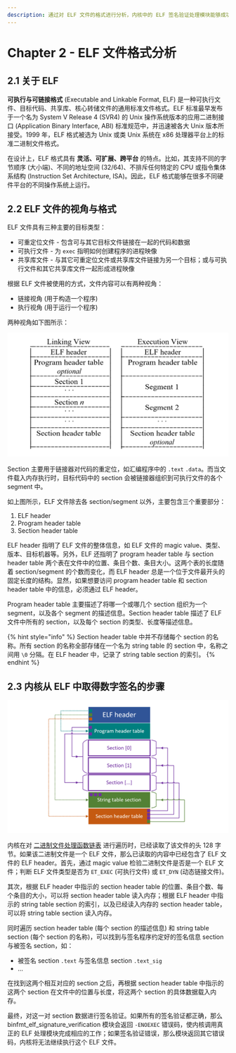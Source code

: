 ```yaml
---
description: 通过对 ELF 文件的格式进行分析，内核中的 ELF 签名验证处理模块能够成功取得签名程序附在 ELF 文件中的数字签名，从而能够进一步进行签名验证。
---
```


# Chapter 2 - ELF 文件格式分析

## 2.1 关于 ELF

**可执行与可链接格式** \(Executable and Linkable Format, ELF\) 是一种可执行文件、目标代码、共享库、核心转储文件的通用标准文件格式。ELF 标准最早发布于一个名为 System V Release 4 \(SVR4\) 的 Unix 操作系统版本的应用二进制接口 \(Application Binary Interface, ABI\) 标准规范中，并迅速被各大 Unix 版本所接受。1999 年，ELF 格式被选为 Unix 或类 Unix 系统在 x86 处理器平台上的标准二进制文件格式。

在设计上，ELF 格式具有 **灵活、可扩展、跨平台** 的特点。比如，其支持不同的字节顺序 \(大小端\)、不同的地址空间 \(32/64\)、不排斥任何特定的 CPU 或指令集体系结构 \(Instruction Set Architecture, ISA\)。因此，ELF 格式能够在很多不同硬件平台的不同操作系统上运行。

## 2.2 ELF 文件的视角与格式

ELF 文件具有三种主要的目标类型：

* 可重定位文件 - 包含可与其它目标文件链接在一起的代码和数据
* 可执行文件 - 为 `exec` 指明如何创建程序的进程映像
* 共享库文件 - 与其它可重定位文件或共享库文件链接为另一个目标；或与可执行文件和其它共享库文件一起形成进程映像

根据 ELF 文件被使用的方式，文件内容可以有两种视角：

* 链接视角 \(用于构造一个程序\)
* 执行视角 \(用于运行一个程序\)

两种视角如下图所示：

![ELF &#x89C6;&#x89D2;](../.gitbook/assets/elf-view.png)

Section 主要用于链接器对代码的重定位，如汇编程序中的 `.text` `.data`。而当文件载入内存执行时，目标代码中的 section 会被链接器组织到可执行文件的各个 segment 中。

如上图所示，ELF 文件除去各 section/segment 以外，主要包含三个重要部分：

1. ELF header
2. Program header table
3. Section header table

ELF header 指明了 ELF 文件的整体信息，如 ELF 文件的 magic value、类型、版本、目标机器等。另外，ELF 还指明了 program header table 与 section header table 两个表在文件中的位置、条目个数、条目大小。这两个表的长度随着 section/segment 的个数而变化，而 ELF header 总是一个位于文件最开头的固定长度的结构。显然，如果想要访问 program header table 和 section header table 中的信息，必须通过 ELF header。

Program header table 主要描述了将哪一个或哪几个 section 组织为一个 segment，以及各个 segment 的描述信息。Section header table 描述了 ELF 文件中所有的 section，以及每个 section 的类型、长度等描述信息。

{% hint style="info" %}
Section header table 中并不存储每个 section 的名称。所有 section 的名称全部存储在一个名为 string table 的 section 中，名称之间用 `\0` 分隔。在 ELF header 中，记录了 string table section 的索引。
{% endhint %}

## 2.3 内核从 ELF 中取得数字签名的步骤

![ELF &#x6587;&#x4EF6;&#x5E03;&#x5C40;](../.gitbook/assets/elf-format.png)

内核在对 [二进制文件处理函数链表](chapter-1-binary-execution-procedure.md#15-dui-elf-wen-jian-jin-hang-qian-ming-yan-zheng-de-si-lu) 进行遍历时，已经读取了该文件的头 128 字节。如果该二进制文件是一个 ELF 文件，那么已读取的内容中已经包含了 ELF 文件的 ELF header。首先，通过 magic value 检验二进制文件是否是一个 ELF 文件；判断 ELF 文件类型是否为 `ET_EXEC` \(可执行文件\) 或 `ET_DYN` \(动态链接文件\)。

其次，根据 ELF header 中指示的 section header table 的位置、条目个数、每个条目的大小，可以将 section header table 读入内存；根据 ELF header 中指示的 string table section 的索引，以及已经读入内存的 section header table，可以将 string table section 读入内存。

同时遍历 section header table \(每个 section 的描述信息\) 和 string table section \(每个 section 的名称\)，可以找到与签名程序约定好的签名信息 section 与被签名 section，如：

* 被签名 section `.text` 与签名信息 section `.text_sig`
* ...

在找到这两个相互对应的 section 之后，再根据 section header table 中指示的这两个 section 在文件中的位置与长度，将这两个 section 的具体数据载入内存。

最终，对这一对 section 数据进行签名验证。如果所有的签名验证都正确，那么 binfmt\_elf\_signature\_verification 模块会返回 `-ENOEXEC` 错误码，使内核调用真正的 ELF 处理模块完成相应的工作；如果签名验证错误，那么模块返回其它错误码，内核将无法继续执行这个 ELF 文件。

